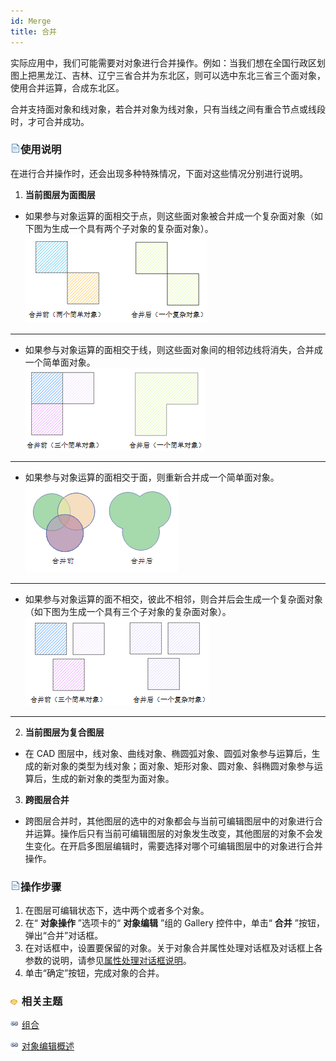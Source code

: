 ```yaml
---
id: Merge
title: 合并  
---  
```

实际应用中，我们可能需要对对象进行合并操作。例如：当我们想在全国行政区划图上把黑龙江、吉林、辽宁三省合并为东北区，则可以选中东北三省三个面对象，使用合并运算，合成东北区。

合并支持面对象和线对象，若合并对象为线对象，只有当线之间有重合节点或线段时，才可合并成功。

### ![](../../../img/read.gif)使用说明

在进行合并操作时，还会出现多种特殊情况，下面对这些情况分别进行说明。

1. **当前图层为面图层**
* 如果参与对象运算的面相交于点，则这些面对象被合并成一个复杂面对象（如下图为生成一个具有两个子对象的复杂面对象）。    
![](img/Union01.png)  
---  
* 如果参与对象运算的面相交于线，则这些面对象间的相邻边线将消失，合并成一个简单面对象。  
  ![](img/Union02.png)  
---  
* 如果参与对象运算的面相交于面，则重新合并成一个简单面对象。   
 ![](img/Union03.png)  
---  
* 如果参与对象运算的面不相交，彼此不相邻，则合并后会生成一个复杂面对象（如下图为生成一个具有三个子对象的复杂面对象）。   
 ![](img/Union04.png)  
---  
2. **当前图层为复合图层**
* 在 CAD 图层中，线对象、曲线对象、椭圆弧对象、圆弧对象参与运算后，生成的新对象的类型为线对象；面对象、矩形对象、圆对象、斜椭圆对象参与运算后，生成的新对象的类型为面对象。
3. **跨图层合并**
* 跨图层合并时，其他图层的选中的对象都会与当前可编辑图层中的对象进行合并运算。操作后只有当前可编辑图层的对象发生改变，其他图层的对象不会发生变化。在开启多图层编辑时，需要选择对哪个可编辑图层中的对象进行合并操作。

### ![](../../../img/read.gif)操作步骤

1. 在图层可编辑状态下，选中两个或者多个对象。
2. 在“ **对象操作** ”选项卡的“ **对象编辑** ”组的 Gallery 控件中，单击“ **合并** ”按钮，弹出“合并”对话框。
3. 在对话框中，设置要保留的对象。关于对象合并属性处理对话框及对话框上各参数的说明，请参见[属性处理对话框说明](AttributeDiag.html)。
4. 单击“确定”按钮，完成对象的合并。

### ![](../../../img/seealso.png) 相关主题

![](../../../img/smalltitle.png) [组合](Group.html)

![](../../../img/smalltitle.png) [对象编辑概述](AboutEdittingGeometry.html)


